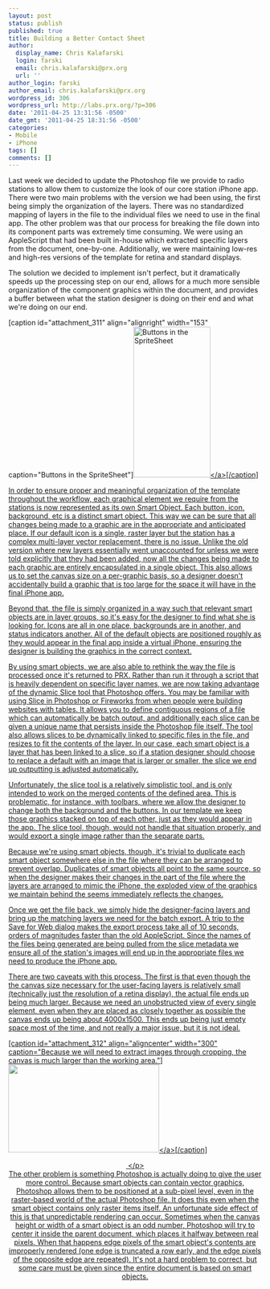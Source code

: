 ```yaml
---
layout: post
status: publish
published: true
title: Building a Better Contact Sheet
author:
  display_name: Chris Kalafarski
  login: farski
  email: chris.kalafarski@prx.org
  url: ''
author_login: farski
author_email: chris.kalafarski@prx.org
wordpress_id: 306
wordpress_url: http://labs.prx.org/?p=306
date: '2011-04-25 13:31:56 -0500'
date_gmt: '2011-04-25 18:31:56 -0500'
categories:
- Mobile
- iPhone
tags: []
comments: []
---
```

<p><!-- p.p1 {margin: 0.0px 0.0px 0.0px 0.0px; font: 12.0px Helvetica} p.p2 {margin: 0.0px 0.0px 0.0px 0.0px; font: 12.0px Helvetica; min-height: 14.0px} -->Last week we decided to update the Photoshop file we provide to radio stations to allow them to customize the look of our core station iPhone app. There were two main problems with the version we had been using, the first being simply the organization of the layers. There was no standardized mapping of layers in the file to the individual files we need to use in the final app. The other problem was that our process for breaking the file down into its component parts was extremely time consuming. We were using an AppleScript that had been built in-house which extracted specific layers from the document, one-by-one. Additionally, we were maintaining low-res and high-res versions of the template for retina and standard displays.</p>
<p>The solution we decided to implement isn't perfect, but it dramatically speeds up the processing step on our end, allows for a much more sensible organization of the component graphics within the document, and provides a buffer between what the station designer is doing on their end and what we're doing on our end.</p>
<p>[caption id="attachment_311" align="alignright" width="153" caption="Buttons in the SpriteSheet"]<a rel="attachment wp-att-311" href="http:&#47;&#47;labs.prx.org&#47;2011&#47;04&#47;25&#47;stationapp-contact-shee&#47;screen-shot-2011-04-25-at-2-23-14-pm&#47;"><img class="size-medium wp-image-311" title="StationApp SpriteSheet Screenshot" src="http:&#47;&#47;labs.prx.org&#47;wp-content&#47;uploads&#47;2011&#47;04&#47;Screen-shot-2011-04-25-at-2.23.14-PM-153x300.png" alt="Buttons in the SpriteSheet" width="153" height="300" &#47;><&#47;a>[&#47;caption]</p>
<p>In order to ensure proper and meaningful organization of the template throughout the workflow, each graphical element we require from the stations is now represented as its own Smart Object. Each button, icon, background, etc is a distinct smart object. This way we can be sure that all changes being made to a graphic are in the appropriate and anticipated place. If our default icon is a single, raster layer but the station has a complex multi-layer vector replacement, there is no issue. Unlike the old version where new layers essentially went unaccounted for unless we were told explicitly that they had been added, now all the changes being made to each graphic are entirely encapsulated in a single object. This also allows us to set the canvas size on a per-graphic basis, so a designer doesn't accidentally build a graphic that is too large for the space it will have in the final iPhone app.</p>
<p>Beyond that, the file is simply organized in a way such that relevant smart objects are in layer groups, so it's easy for the designer to find what she is looking for. Icons are all in one place, backgrounds are in another, and status indicators another. All of the default objects are positioned roughly as they would appear in the final app inside a virtual iPhone, ensuring the designer is building the graphics in the correct context.</p>
<p>By using smart objects, we are also able to rethink the way the file is processed once it's returned to PRX. Rather than run it through a script that is heavily dependent on specific layer names, we are now taking advantage of the dynamic Slice tool that Photoshop offers. You may be familiar with using Slice in Photoshop or Fireworks from when people were building websites with tables. It allows you to define contiguous regions of a file which can automatically be batch output, and additionally each slice can be given a unique name that persists inside the Photoshop file itself. The tool also allows slices to be dynamically linked to specific files in the file, and resizes to fit the contents of the layer. In our case, each smart object is a layer that has been linked to a slice, so if a station designer should choose to replace a default with an image that is larger or smaller, the slice we end up outputting is adjusted automatically.</p>
<p>Unfortunately, the slice tool is a relatively simplistic tool, and is only intended to work on the merged contents of the defined area. This is problematic, for instance, with toolbars, where we allow the designer to change both the background and the buttons. In our template we keep those graphics stacked on top of each other, just as they would appear in the app. The slice tool, though, would not handle that situation properly, and would export a single image rather than the separate parts.</p>
<p>Because we're using smart objects, though, it's trivial to duplicate each smart object somewhere else in the file where they can be arranged to prevent overlap. Duplicates of smart objects all point to the same source, so when the designer makes their changes in the part of the file where the layers are arranged to mimic the iPhone, the exploded view of the graphics we maintain behind the seems immediately reflects the changes.</p>
<p>Once we get the file back, we simply hide the designer-facing layers and bring up the matching layers we need for the batch export. A trip to the Save for Web dialog makes the export process take all of 10 seconds, orders of magnitudes faster than the old AppleScript. Since the names of the files being generated are being pulled from the slice metadata we ensure all of the station's images will end up in the appropriate files we need to produce the iPhone app.</p>
<p>There are two caveats with this process. The first is that even though the the canvas size necessary for the user-facing layers is relatively small (technically just the resolution of a retina display), the actual file ends up being much larger. Because we need an unobstructed view of every single element, even when they are placed as closely together as possible the canvas ends up being about 4000x1500. This ends up being just empty space most of the time, and not really a major issue, but it is not ideal.</p>
<p>[caption id="attachment_312" align="aligncenter" width="300" caption="Because we will need to extract images through cropping, the canvas is much larger than the working area."]<a rel="attachment wp-att-312" href="http:&#47;&#47;labs.prx.org&#47;2011&#47;04&#47;25&#47;stationapp-contact-shee&#47;screen-shot-2011-04-25-at-2-28-20-pm&#47;"><img class="size-medium wp-image-312 " title="Screen shot 2011-04-25 at 2.28.20 PM" src="http:&#47;&#47;labs.prx.org&#47;wp-content&#47;uploads&#47;2011&#47;04&#47;Screen-shot-2011-04-25-at-2.28.20-PM-300x175.png" alt="" width="300" height="175" &#47;><&#47;a>[&#47;caption]</p>
<p style="text-align: center;">&nbsp;<&#47;p><br />
The other problem is something Photoshop is actually doing to give the user more control. Because smart objects can contain vector graphics, Photoshop allows them to be positioned at a sub-pixel level, even in the raster-based world of the actual Photoshop file. It does this even when the smart object contains only raster items itself. An unfortunate side effect of this is that unpredictable rendering can occur. Sometimes when the canvas height or width of a smart object is an odd number, Photoshop will try to center it inside the parent document, which places it halfway between real pixels. When that happens edge pixels of the smart object's contents are improperly rendered (one edge is truncated a row early, and the edge pixels of the opposite edge are repeated). It's not a hard problem to correct, but some care must be given since the entire document is based on smart objects.</p>
